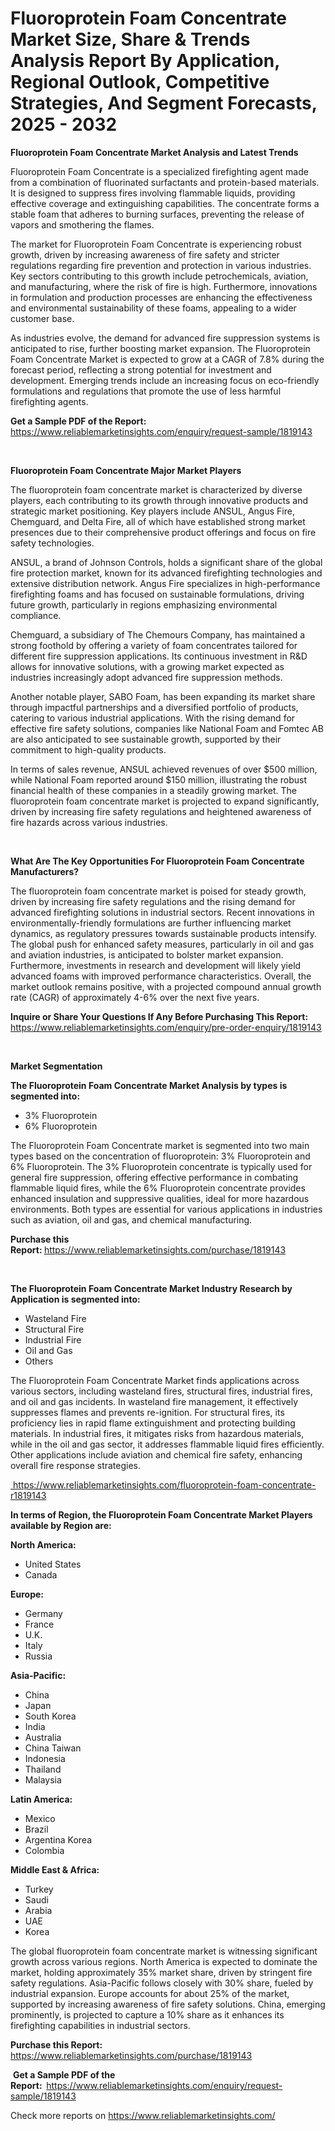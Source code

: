 <p><h1>Fluoroprotein Foam Concentrate Market Size, Share & Trends Analysis Report By Application, Regional Outlook, Competitive Strategies, And Segment Forecasts, 2025 - 2032</h1></p><p><strong>Fluoroprotein Foam Concentrate Market Analysis and Latest Trends</strong></p>
<p><p>Fluoroprotein Foam Concentrate is a specialized firefighting agent made from a combination of fluorinated surfactants and protein-based materials. It is designed to suppress fires involving flammable liquids, providing effective coverage and extinguishing capabilities. The concentrate forms a stable foam that adheres to burning surfaces, preventing the release of vapors and smothering the flames. </p><p>The market for Fluoroprotein Foam Concentrate is experiencing robust growth, driven by increasing awareness of fire safety and stricter regulations regarding fire prevention and protection in various industries. Key sectors contributing to this growth include petrochemicals, aviation, and manufacturing, where the risk of fire is high. Furthermore, innovations in formulation and production processes are enhancing the effectiveness and environmental sustainability of these foams, appealing to a wider customer base.</p><p>As industries evolve, the demand for advanced fire suppression systems is anticipated to rise, further boosting market expansion. The Fluoroprotein Foam Concentrate Market is expected to grow at a CAGR of 7.8% during the forecast period, reflecting a strong potential for investment and development. Emerging trends include an increasing focus on eco-friendly formulations and regulations that promote the use of less harmful firefighting agents.</p></p>
<p><strong>Get a Sample PDF of the Report:&nbsp;</strong> <a href="https://www.reliablemarketinsights.com/enquiry/request-sample/1819143?utm_campaign=1937&utm_medium=2&utm_source=Github&utm_content=ia&utm_term=01042025&utm_id=fluoroprotein-foam-concentrate">https://www.reliablemarketinsights.com/enquiry/request-sample/1819143</a></p>
<p>&nbsp;</p>
<p><strong>Fluoroprotein Foam Concentrate Major Market Players</strong></p>
<p><p>The fluoroprotein foam concentrate market is characterized by diverse players, each contributing to its growth through innovative products and strategic market positioning. Key players include ANSUL, Angus Fire, Chemguard, and Delta Fire, all of which have established strong market presences due to their comprehensive product offerings and focus on fire safety technologies.</p><p>ANSUL, a brand of Johnson Controls, holds a significant share of the global fire protection market, known for its advanced firefighting technologies and extensive distribution network. Angus Fire specializes in high-performance firefighting foams and has focused on sustainable formulations, driving future growth, particularly in regions emphasizing environmental compliance.</p><p>Chemguard, a subsidiary of The Chemours Company, has maintained a strong foothold by offering a variety of foam concentrates tailored for different fire suppression applications. Its continuous investment in R&D allows for innovative solutions, with a growing market expected as industries increasingly adopt advanced fire suppression methods.</p><p>Another notable player, SABO Foam, has been expanding its market share through impactful partnerships and a diversified portfolio of products, catering to various industrial applications. With the rising demand for effective fire safety solutions, companies like National Foam and Fomtec AB are also anticipated to see sustainable growth, supported by their commitment to high-quality products.</p><p>In terms of sales revenue, ANSUL achieved revenues of over $500 million, while National Foam reported around $150 million, illustrating the robust financial health of these companies in a steadily growing market. The fluoroprotein foam concentrate market is projected to expand significantly, driven by increasing fire safety regulations and heightened awareness of fire hazards across various industries.</p></p>
<p>&nbsp;</p>
<p><strong>What Are The Key Opportunities For Fluoroprotein Foam Concentrate Manufacturers?</strong></p>
<p><p>The fluoroprotein foam concentrate market is poised for steady growth, driven by increasing fire safety regulations and the rising demand for advanced firefighting solutions in industrial sectors. Recent innovations in environmentally-friendly formulations are further influencing market dynamics, as regulatory pressures towards sustainable products intensify. The global push for enhanced safety measures, particularly in oil and gas and aviation industries, is anticipated to bolster market expansion. Furthermore, investments in research and development will likely yield advanced foams with improved performance characteristics. Overall, the market outlook remains positive, with a projected compound annual growth rate (CAGR) of approximately 4-6% over the next five years.</p></p>
<p><strong>Inquire or Share Your Questions If Any Before Purchasing This Report:</strong> <a href="https://www.reliablemarketinsights.com/enquiry/pre-order-enquiry/1819143?utm_campaign=1937&utm_medium=2&utm_source=Github&utm_content=ia&utm_term=01042025&utm_id=fluoroprotein-foam-concentrate">https://www.reliablemarketinsights.com/enquiry/pre-order-enquiry/1819143</a></p>
<p>&nbsp;</p>
<p><strong>Market Segmentation</strong></p>
<p><strong>The Fluoroprotein Foam Concentrate Market Analysis by types is segmented into:</strong></p>
<p><ul><li>3% Fluoroprotein</li><li>6% Fluoroprotein</li></ul></p>
<p><p>The Fluoroprotein Foam Concentrate market is segmented into two main types based on the concentration of fluoroprotein: 3% Fluoroprotein and 6% Fluoroprotein. The 3% Fluoroprotein concentrate is typically used for general fire suppression, offering effective performance in combating flammable liquid fires, while the 6% Fluoroprotein concentrate provides enhanced insulation and suppressive qualities, ideal for more hazardous environments. Both types are essential for various applications in industries such as aviation, oil and gas, and chemical manufacturing.</p></p>
<p><strong>Purchase this Report:&nbsp;</strong><a href="https://www.reliablemarketinsights.com/purchase/1819143?utm_campaign=1937&utm_medium=2&utm_source=Github&utm_content=ia&utm_term=01042025&utm_id=fluoroprotein-foam-concentrate">https://www.reliablemarketinsights.com/purchase/1819143</a></p>
<p>&nbsp;</p>
<p><strong>The Fluoroprotein Foam Concentrate Market Industry Research by Application is segmented into:</strong></p>
<p><ul><li>Wasteland Fire</li><li>Structural Fire</li><li>Industrial Fire</li><li>Oil and Gas</li><li>Others</li></ul></p>
<p><p>The Fluoroprotein Foam Concentrate Market finds applications across various sectors, including wasteland fires, structural fires, industrial fires, and oil and gas incidents. In wasteland fire management, it effectively suppresses flames and prevents re-ignition. For structural fires, its proficiency lies in rapid flame extinguishment and protecting building materials. In industrial fires, it mitigates risks from hazardous materials, while in the oil and gas sector, it addresses flammable liquid fires efficiently. Other applications include aviation and chemical fire safety, enhancing overall fire response strategies.</p></p>
<p><a href="https://www.reliablemarketinsights.com/fluoroprotein-foam-concentrate-r1819143?utm_campaign=1937&utm_medium=2&utm_source=Github&utm_content=ia&utm_term=01042025&utm_id=fluoroprotein-foam-concentrate">&nbsp;https://www.reliablemarketinsights.com/fluoroprotein-foam-concentrate-r1819143</a></p>
<p><strong>In terms of Region, the Fluoroprotein Foam Concentrate Market Players available by Region are:</strong></p>
<p>
    <p> <strong> North America: </strong>
        <ul>
            <li>United States</li>
            <li>Canada</li>
        </ul>
        </p> 
    <p> <strong> Europe: </strong>
        <ul>
            <li>Germany</li>
            <li>France</li>
            <li>U.K.</li>
            <li>Italy</li>
            <li>Russia</li>
        </ul>
        </p> 
    <p> <strong> Asia-Pacific: </strong>
        <ul>
            <li>China</li>
            <li>Japan</li>
            <li>South Korea</li>
            <li>India</li>
            <li>Australia</li>
            <li>China Taiwan</li>
            <li>Indonesia</li>
            <li>Thailand</li>
            <li>Malaysia</li>
        </ul>
        </p> 
    <p> <strong> Latin America: </strong>
        <ul>
            <li>Mexico</li>
            <li>Brazil</li>
            <li>Argentina Korea</li>
            <li>Colombia</li>
        </ul>
        </p> 
    <p> <strong> Middle East & Africa: </strong>
        <ul>
            <li>Turkey</li>
            <li>Saudi</li>
            <li>Arabia</li>
            <li>UAE</li>
            <li>Korea</li>
        </ul>
    </p>
    </p>
<p><p>The global fluoroprotein foam concentrate market is witnessing significant growth across various regions. North America is expected to dominate the market, holding approximately 35% market share, driven by stringent fire safety regulations. Asia-Pacific follows closely with 30% share, fueled by industrial expansion. Europe accounts for about 25% of the market, supported by increasing awareness of fire safety solutions. China, emerging prominently, is projected to capture a 10% share as it enhances its firefighting capabilities in industrial sectors.</p></p>
<p><strong>Purchase this Report: </strong><a href="https://www.reliablemarketinsights.com/purchase/1819143?utm_campaign=1937&utm_medium=2&utm_source=Github&utm_content=ia&utm_term=01042025&utm_id=fluoroprotein-foam-concentrate">https://www.reliablemarketinsights.com/purchase/1819143</a></p>
<p>&nbsp;<strong>Get a Sample PDF of the Report:&nbsp;&nbsp;</strong><a href="https://www.reliablemarketinsights.com/enquiry/request-sample/1819143?utm_campaign=1937&utm_medium=2&utm_source=Github&utm_content=ia&utm_term=01042025&utm_id=fluoroprotein-foam-concentrate">https://www.reliablemarketinsights.com/enquiry/request-sample/1819143</a></p>
<p><strong></strong></p>
<p>Check more reports on <a href="https://www.reliablemarketinsights.com/?utm_campaign=1937&utm_medium=2&utm_source=Github&utm_content=ia&utm_term=01042025&utm_id=fluoroprotein-foam-concentrate">https://www.reliablemarketinsights.com/</a></p>